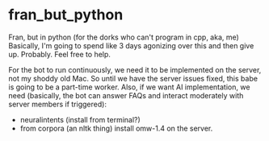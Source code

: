 # fran_but_python
Fran, but in python (for the dorks who can't program in cpp, aka, me)
Basically, I'm going to spend like 3 days agonizing over this and then give up. Probably. Feel free to help.

For the bot to run continuously, we need it to be implemented on the server, not my shoddy old Mac. So until we have the server issues fixed, this babe is going to be a part-time worker.
Also, if we want AI implementation, we need (basically, the bot can answer FAQs and interact moderately with server members if triggered):
- neuralintents (install from terminal?)
- from corpora (an nltk thing) install omw-1.4
on the server.

